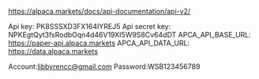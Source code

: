 https://alpaca.markets/docs/api-documentation/api-v2/

Api key: PK8SSSXD3FX164IYREJ5
Api secret key: NPKEgtQyt3fsRodbOqn4d46V19XI5W9S8Cv64dDT
APCA_API_BASE_URL: https://paper-api.alpaca.markets 
APCA_API_DATA_URL: https://data.alpaca.markets


Account:libbyrencc@gmail.com
Password:WSB123456789
